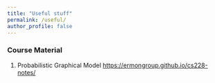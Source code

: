 ```yaml
---
title: "Useful stuff"
permalink: /useful/
author_profile: false
---
```

### Course Material

1. Probabilistic Graphical Model https://ermongroup.github.io/cs228-notes/

   

